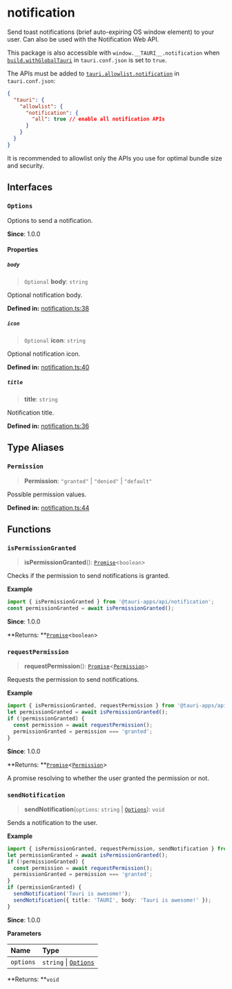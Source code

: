 # notification

Send toast notifications (brief auto-expiring OS window element) to your user.
Can also be used with the Notification Web API.

This package is also accessible with `window.__TAURI__.notification` when [`build.withGlobalTauri`](https://tauri.app/v1/api/config/#buildconfig.withglobaltauri) in `tauri.conf.json` is set to `true`.

The APIs must be added to [`tauri.allowlist.notification`](https://tauri.app/v1/api/config/#allowlistconfig.notification) in `tauri.conf.json`:
```json
{
  "tauri": {
    "allowlist": {
      "notification": {
        "all": true // enable all notification APIs
      }
    }
  }
}
```
It is recommended to allowlist only the APIs you use for optimal bundle size and security.

## Interfaces

### `Options`

Options to send a notification.

**Since**: 1.0.0

#### Properties

##### `body`

> `Optional` **body**: `string`

Optional notification body.

**Defined in:** [notification.ts:38](https://github.com/tauri-apps/tauri/blob/2f70d8d/tooling/api/src/notification.ts#L38)

##### `icon`

> `Optional` **icon**: `string`

Optional notification icon.

**Defined in:** [notification.ts:40](https://github.com/tauri-apps/tauri/blob/2f70d8d/tooling/api/src/notification.ts#L40)

##### `title`

>  **title**: `string`

Notification title.

**Defined in:** [notification.ts:36](https://github.com/tauri-apps/tauri/blob/2f70d8d/tooling/api/src/notification.ts#L36)

## Type Aliases

### `Permission`

>  **Permission**: `"granted"` \| `"denied"` \| `"default"`

Possible permission values.

**Defined in:** [notification.ts:44](https://github.com/tauri-apps/tauri/blob/2f70d8d/tooling/api/src/notification.ts#L44)

## Functions

### `isPermissionGranted`

> **isPermissionGranted**(): [`Promise`]( https://developer.mozilla.org/en-US/docs/Web/JavaScript/Reference/Global_Objects/Promise )<`boolean`\>

Checks if the permission to send notifications is granted.

**Example**

```typescript
import { isPermissionGranted } from '@tauri-apps/api/notification';
const permissionGranted = await isPermissionGranted();
```

**Since**: 1.0.0

**Returns: **[`Promise`]( https://developer.mozilla.org/en-US/docs/Web/JavaScript/Reference/Global_Objects/Promise )<`boolean`\>

### `requestPermission`

> **requestPermission**(): [`Promise`]( https://developer.mozilla.org/en-US/docs/Web/JavaScript/Reference/Global_Objects/Promise )<[`Permission`](notification.md#permission)\>

Requests the permission to send notifications.

**Example**

```typescript
import { isPermissionGranted, requestPermission } from '@tauri-apps/api/notification';
let permissionGranted = await isPermissionGranted();
if (!permissionGranted) {
  const permission = await requestPermission();
  permissionGranted = permission === 'granted';
}
```

**Since**: 1.0.0

**Returns: **[`Promise`]( https://developer.mozilla.org/en-US/docs/Web/JavaScript/Reference/Global_Objects/Promise )<[`Permission`](notification.md#permission)\>

A promise resolving to whether the user granted the permission or not.

### `sendNotification`

> **sendNotification**(`options`: `string` \| [`Options`](notification.md#options)): `void`

Sends a notification to the user.

**Example**

```typescript
import { isPermissionGranted, requestPermission, sendNotification } from '@tauri-apps/api/notification';
let permissionGranted = await isPermissionGranted();
if (!permissionGranted) {
  const permission = await requestPermission();
  permissionGranted = permission === 'granted';
}
if (permissionGranted) {
  sendNotification('Tauri is awesome!');
  sendNotification({ title: 'TAURI', body: 'Tauri is awesome!' });
}
```

**Since**: 1.0.0

**Parameters**

| Name | Type |
| :------ | :------ |
| `options` | `string` \| [`Options`](notification.md#options) |

**Returns: **`void`
